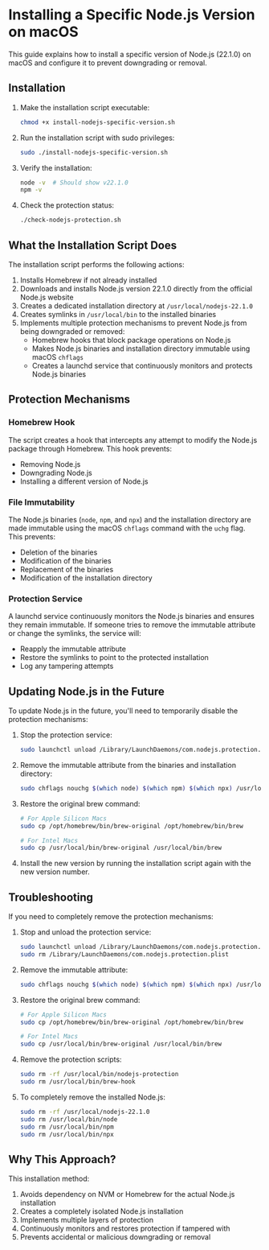 # Installing a Specific Node.js Version on macOS

This guide explains how to install a specific version of Node.js (22.1.0) on macOS and configure it to prevent downgrading or removal.

## Installation

1. Make the installation script executable:
   ```bash
   chmod +x install-nodejs-specific-version.sh
   ```

2. Run the installation script with sudo privileges:
   ```bash
   sudo ./install-nodejs-specific-version.sh
   ```

3. Verify the installation:
   ```bash
   node -v  # Should show v22.1.0
   npm -v
   ```

4. Check the protection status:
   ```bash
   ./check-nodejs-protection.sh
   ```

## What the Installation Script Does

The installation script performs the following actions:

1. Installs Homebrew if not already installed
2. Downloads and installs Node.js version 22.1.0 directly from the official Node.js website
3. Creates a dedicated installation directory at `/usr/local/nodejs-22.1.0`
4. Creates symlinks in `/usr/local/bin` to the installed binaries
5. Implements multiple protection mechanisms to prevent Node.js from being downgraded or removed:
   - Homebrew hooks that block package operations on Node.js
   - Makes Node.js binaries and installation directory immutable using macOS `chflags`
   - Creates a launchd service that continuously monitors and protects Node.js binaries

## Protection Mechanisms

### Homebrew Hook

The script creates a hook that intercepts any attempt to modify the Node.js package through Homebrew. This hook prevents:
- Removing Node.js
- Downgrading Node.js
- Installing a different version of Node.js

### File Immutability

The Node.js binaries (`node`, `npm`, and `npx`) and the installation directory are made immutable using the macOS `chflags` command with the `uchg` flag. This prevents:
- Deletion of the binaries
- Modification of the binaries
- Replacement of the binaries
- Modification of the installation directory

### Protection Service

A launchd service continuously monitors the Node.js binaries and ensures they remain immutable. If someone tries to remove the immutable attribute or change the symlinks, the service will:
- Reapply the immutable attribute
- Restore the symlinks to point to the protected installation
- Log any tampering attempts

## Updating Node.js in the Future

To update Node.js in the future, you'll need to temporarily disable the protection mechanisms:

1. Stop the protection service:
   ```bash
   sudo launchctl unload /Library/LaunchDaemons/com.nodejs.protection.plist
   ```

2. Remove the immutable attribute from the binaries and installation directory:
   ```bash
   sudo chflags nouchg $(which node) $(which npm) $(which npx) /usr/local/nodejs-22.1.0
   ```

3. Restore the original brew command:
   ```bash
   # For Apple Silicon Macs
   sudo cp /opt/homebrew/bin/brew-original /opt/homebrew/bin/brew

   # For Intel Macs
   sudo cp /usr/local/bin/brew-original /usr/local/bin/brew
   ```

4. Install the new version by running the installation script again with the new version number.

## Troubleshooting

If you need to completely remove the protection mechanisms:

1. Stop and unload the protection service:
   ```bash
   sudo launchctl unload /Library/LaunchDaemons/com.nodejs.protection.plist
   sudo rm /Library/LaunchDaemons/com.nodejs.protection.plist
   ```

2. Remove the immutable attribute:
   ```bash
   sudo chflags nouchg $(which node) $(which npm) $(which npx) /usr/local/nodejs-22.1.0
   ```

3. Restore the original brew command:
   ```bash
   # For Apple Silicon Macs
   sudo cp /opt/homebrew/bin/brew-original /opt/homebrew/bin/brew

   # For Intel Macs
   sudo cp /usr/local/bin/brew-original /usr/local/bin/brew
   ```

4. Remove the protection scripts:
   ```bash
   sudo rm -rf /usr/local/bin/nodejs-protection
   sudo rm /usr/local/bin/brew-hook
   ```

5. To completely remove the installed Node.js:
   ```bash
   sudo rm -rf /usr/local/nodejs-22.1.0
   sudo rm /usr/local/bin/node
   sudo rm /usr/local/bin/npm
   sudo rm /usr/local/bin/npx
   ```

## Why This Approach?

This installation method:
1. Avoids dependency on NVM or Homebrew for the actual Node.js installation
2. Creates a completely isolated Node.js installation
3. Implements multiple layers of protection
4. Continuously monitors and restores protection if tampered with
5. Prevents accidental or malicious downgrading or removal